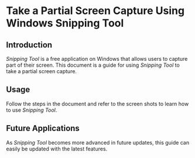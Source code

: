 # **Take a Partial Screen Capture Using Windows Snipping Tool**

## Introduction
*Snipping Tool* is a free application on Windows that allows users to capture part of their screen. This document is a guide for using *Snipping Tool* to take a partial screen capture.

## Usage

Follow the steps in the document and refer to the screen shots to learn how to use *Snipping Tool*.

## Future Applications
As *Snipping Tool* becomes more advanced in future updates, this guide can easily be updated with the latest features.
